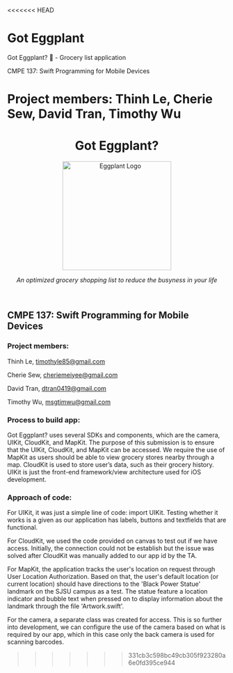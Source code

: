 <<<<<<< HEAD
# Got Eggplant
Got Eggplant? :eggplant: - Grocery list application

CMPE 137: Swift Programming for Mobile Devices

Project members: Thinh Le, Cherie Sew, David Tran,  Timothy Wu
=======
<h1 align="center">
  <strong>Got Eggplant?</strong>
</h1>

<div align="center">
    <img src="https://cdn.shopify.com/s/files/1/1061/1924/products/Eggplant_Emoji_large.png?v=1480481031" alt="Eggplant Logo"  width="250" height="250"/>
</div>

<p align="center"><i>An optimized grocery shopping list to reduce the busyness in your life</i>  </p>
<br />  

## CMPE 137: Swift Programming for Mobile Devices

<!---
[comment]: <> (This is a comment)
[//]: <> (This is a comment)
[//]: # (This is a comment) -->
<!---
Comment
-->

### Project members:
Thinh Le, timothyle85@gmail.com
<!--- 010641462 -->
Cherie Sew, cheriemeiyee@gmail.com
<!--- #010108800 -->
David Tran, dtran0419@gmail.com
<!--- #009962771 -->
Timothy Wu, msgtimwu@gmail.com
<!---#008867170-->

### Process to build app:

Got Eggplant? uses several SDKs and components, which are the camera, UIKit, CloudKit, and MapKit. The purpose of this submission is to ensure that the UIKit, CloudKit, and MapKit can be accessed. We require the use of MapKit as users should be able to view grocery stores nearby through a map. CloudKit is used to store user’s data, such as their grocery history. UIKit is just the front-end framework/view architecture used for iOS development.

### Approach of code:

For UIKit, it was just a simple line of code: import UIKit. Testing whether it works is a given as our application has labels, buttons and textfields that are functional.

For CloudKit, we used the code provided on canvas to test out if we have access. Initially, the connection could not be establish but the issue was solved after CloudKit was manually added to our app id by the TA.

For MapKit, the application tracks the user's location on request through User Location Authorization. Based on that, the user's default location (or current location) should have directions to the 'Black Power Statue' landmark on the SJSU campus as a test. The statue feature a location indicator and bubble text when pressed on to display information about the landmark through the file 'Artwork.swift'.

For the camera, a separate class was created for access. This is so further into development, we can configure the use of the camera based on what is required by our app, which in this case only the back camera is used for scanning barcodes.

>>>>>>> 331cb3c598bc49cb305f923280a6e0fd395ce944
